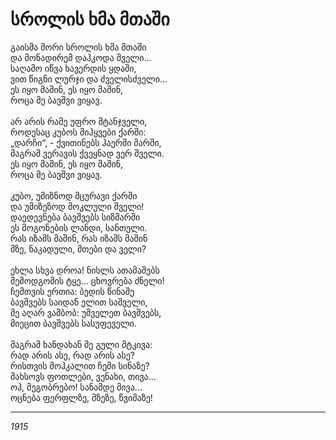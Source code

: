 # სროლის ხმა მთაში

გაისმა შორი სროლის ხმა მთაში\
და მონადირემ დაჰკოდა შველი...\
საღამო იწვა ხავერდის ყდაში,\
ვით წიგნი ლურჯი და ძველისძველი...\
ეს იყო მაშინ, ეს იყო მაშინ,\
როცა მე ბავშვი ვიყავ.\
\
არ არის რამე უფრო მტანჯველი,\
როდესაც კუბოს მიჰყვები ქარში:\
„დარჩი“, - ქვითინებს ჰაერში მარში,\
მაგრამ ვერავის ქვეყნად ვერ შველი.\
ეს იყო მაშინ, ეს იყო მაშინ,\
როცა მე ბავშვი ვიყავ.\
\
კუბო, უმიზნოდ მცურავი ქარში\
და უმიზეზოდ მოკლული შველი!\
დაედევნება ბავშვებს სიზმარში\
ეს მოგონების ლანდი, სანთელი.\
რას იზამს მაშინ, რას იზამს მაშინ\
მზე, ნაკადული, მთები და ველი?\
\
ეხლა სხვა დროა! ნისლს ათამაშებს\
შემოდგომის ტყე... ცხოვრება ძნელი!\
ჩემთვის ერთია: ბედის წინაშე\
ბავშვებს საიდან ელით საშველი,\
მე აღარ ვამბობ: უშველეთ ბავშვებს,\
მიეცით ბავშვებს სასუფეველი.\
\
მაგრამ ხანდახან მე გული მტკივა:\
რად არის ასე, რად არის ასე?\
რისთვის მოჰკალით ჩემი სინაზე?\
მახსოვს ფოთლები, ვენახი, თივა...\
ოჰ, მეგობრებო! სანამდე მივა...\
ოცნება ფერფლზე, მზეზე, წვიმაზე!

***

_1915_
